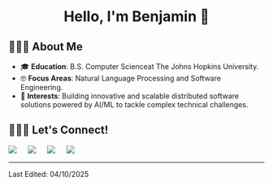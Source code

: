 <h1 align="center">Hello, I'm Benjamin 👋 </h1>

## 👨🏻‍💻 About Me
- 🎓 **Education**: B.S. Computer Scienceat The Johns Hopkins University.
- 🤓 **Focus Areas**: Natural Language Processing and Software Engineering.
- 🔭 **Interests**: Building innovative and scalable distributed software solutions powered by AI/ML to tackle complex technical challenges.

## 🙋🏻‍♂️ Let's Connect!
<p>	
	<a target="_blank" href="https://www.linkedin.com/in/benjaminchang7/" style="text-decoration: none;">
		<img src="https://img.shields.io/badge/-LinkedIn-0077B5?style=for-the-badge&logo=Linkedin&logoColor=white"></img>
	</a>
	&emsp;	
	<a target="_blank" href="mailto:bchang26@jhu.edu" style="text-decoration: none;">
		<img src="https://img.shields.io/badge/-Email-D14836?style=for-the-badge&logo=Gmail&logoColor=white"></img>
	</a>
	&emsp;
	<a target="_blank" href="https://github.com/benjaminchang7" style="text-decoration: none;">
		<img src="https://img.shields.io/badge/-GitHub-181717?style=for-the-badge&logo=GitHub&logoColor=white"></img>
	</a>
	&emsp;	
	<a target="_blank" href="https://benjaminchang.dev/" style="text-decoration: none;">
		<img src="https://img.shields.io/badge/-My%20Website-008080?style=for-the-badge&logo=home&logoColor=white"></img>
	</a>
	&emsp;
</p>
			
------
Last Edited: 04/10/2025

